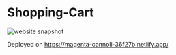 # Shopping-Cart

![website snapshot](https://raw.githubusercontent.com/Extraterra1/Shopping-Cart/main/website-snapshot.gif)

Deployed on https://magenta-cannoli-36f27b.netlify.app/
